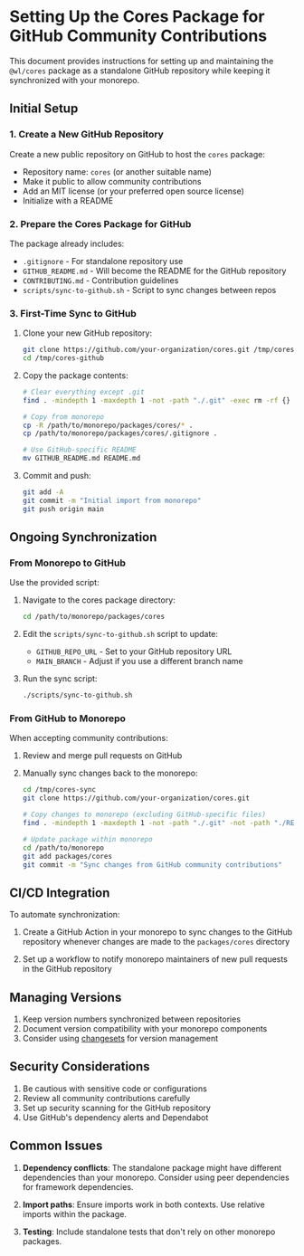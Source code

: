 # Setting Up the Cores Package for GitHub Community Contributions

This document provides instructions for setting up and maintaining the `@wl/cores` package as a standalone GitHub repository while keeping it synchronized with your monorepo.

## Initial Setup

### 1. Create a New GitHub Repository

Create a new public repository on GitHub to host the `cores` package:
- Repository name: `cores` (or another suitable name)
- Make it public to allow community contributions
- Add an MIT license (or your preferred open source license)
- Initialize with a README

### 2. Prepare the Cores Package for GitHub

The package already includes:
- `.gitignore` - For standalone repository use
- `GITHUB_README.md` - Will become the README for the GitHub repository
- `CONTRIBUTING.md` - Contribution guidelines
- `scripts/sync-to-github.sh` - Script to sync changes between repos

### 3. First-Time Sync to GitHub

1. Clone your new GitHub repository:
   ```bash
   git clone https://github.com/your-organization/cores.git /tmp/cores-github
   cd /tmp/cores-github
   ```

2. Copy the package contents:
   ```bash
   # Clear everything except .git
   find . -mindepth 1 -maxdepth 1 -not -path "./.git" -exec rm -rf {} \;
   
   # Copy from monorepo
   cp -R /path/to/monorepo/packages/cores/* .
   cp /path/to/monorepo/packages/cores/.gitignore .
   
   # Use GitHub-specific README
   mv GITHUB_README.md README.md
   ```

3. Commit and push:
   ```bash
   git add -A
   git commit -m "Initial import from monorepo"
   git push origin main
   ```

## Ongoing Synchronization

### From Monorepo to GitHub

Use the provided script:

1. Navigate to the cores package directory:
   ```bash
   cd /path/to/monorepo/packages/cores
   ```

2. Edit the `scripts/sync-to-github.sh` script to update:
   - `GITHUB_REPO_URL` - Set to your GitHub repository URL
   - `MAIN_BRANCH` - Adjust if you use a different branch name

3. Run the sync script:
   ```bash
   ./scripts/sync-to-github.sh
   ```

### From GitHub to Monorepo

When accepting community contributions:

1. Review and merge pull requests on GitHub

2. Manually sync changes back to the monorepo:
   ```bash
   cd /tmp/cores-sync
   git clone https://github.com/your-organization/cores.git
   
   # Copy changes to monorepo (excluding GitHub-specific files)
   find . -mindepth 1 -maxdepth 1 -not -path "./.git" -not -path "./README.md" -not -path "./.github" | xargs -I{} cp -R {} /path/to/monorepo/packages/cores/
   
   # Update package within monorepo
   cd /path/to/monorepo
   git add packages/cores
   git commit -m "Sync changes from GitHub community contributions"
   ```

## CI/CD Integration

To automate synchronization:

1. Create a GitHub Action in your monorepo to sync changes to the GitHub repository whenever changes are made to the `packages/cores` directory

2. Set up a workflow to notify monorepo maintainers of new pull requests in the GitHub repository

## Managing Versions

1. Keep version numbers synchronized between repositories
2. Document version compatibility with your monorepo components
3. Consider using [changesets](https://github.com/changesets/changesets) for version management

## Security Considerations

1. Be cautious with sensitive code or configurations
2. Review all community contributions carefully
3. Set up security scanning for the GitHub repository
4. Use GitHub's dependency alerts and Dependabot

## Common Issues

1. **Dependency conflicts**: The standalone package might have different dependencies than your monorepo. Consider using peer dependencies for framework dependencies.

2. **Import paths**: Ensure imports work in both contexts. Use relative imports within the package.

3. **Testing**: Include standalone tests that don't rely on other monorepo packages.